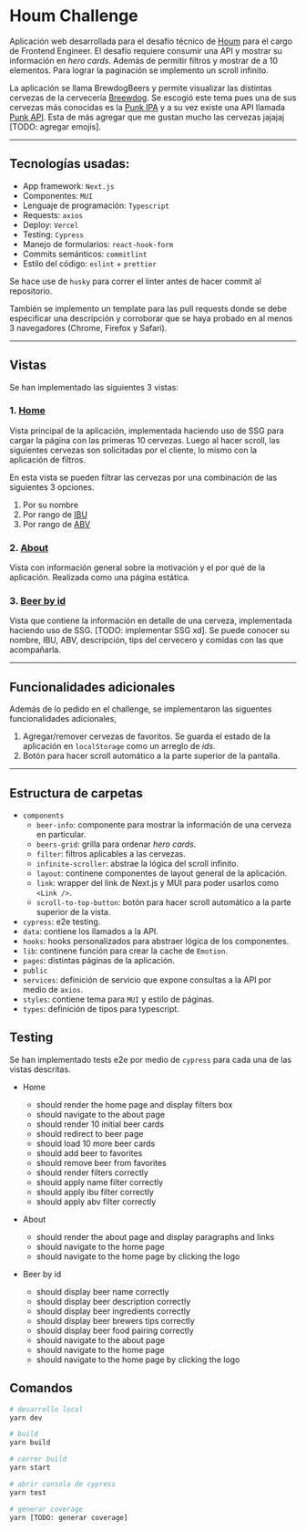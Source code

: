 # Houm Challenge

Aplicación web desarrollada para el desafío técnico de [Houm](https://houm.com/cl) para el cargo de Frontend Engineer. El desafío requiere consumir una API y mostrar su información en _hero cards_. Además de permitir filtros y mostrar de a 10 elementos. Para lograr la paginación se implemento un scroll infinito.

La aplicación se llama BrewdogBeers y permite visualizar las distintas cervezas de la cervecería [Breewdog](https://www.brewdog.com/uk/community/culture/our-history). Se escogió este tema pues una de sus cervezas más conocidas es la [Punk IPA](https://www.brewdog.com/uk/punk-ipa-4-can) y a su vez existe una API llamada [Punk API](https://punkapi.com/documentation/v2). Esta de más agregar que me gustan mucho las cervezas jajajaj [TODO: agregar emojis].

---

## Tecnologías usadas:

- App framework: `Next.js`
- Componentes: `MUI`
- Lenguaje de programación: `Typescript`
- Requests: `axios`
- Deploy: `Vercel`
- Testing: `Cypress`
- Manejo de formularios: `react-hook-form`
- Commits semánticos: `commitlint`
- Estilo del código: `eslint` + `prettier`

Se hace use de `husky` para correr el linter antes de hacer commit al repositorio.

También se implemento un template para las pull requests donde se debe especificar una descripción y corroborar que se haya probado en al menos 3 navegadores (Chrome, Firefox y Safari).

---

## Vistas

Se han implementado las siguientes 3 vistas:

### 1. [Home](https://houm-challenge-od1x0clkv-jorgebdelat.vercel.app/)

Vista principal de la aplicación, implementada haciendo uso de SSG para cargar la página con las primeras 10 cervezas. Luego al hacer scroll, las siguientes cervezas son solicitadas por el cliente, lo mismo con la aplicación de filtros.

En esta vista se pueden filtrar las cervezas por una combinación de las siguientes 3 opciones.

1. Por su nombre
2. Por rango de [IBU](https://beerandbrewing.com/dictionary/eej03p6ZUI/)
3. Por rango de [ABV](https://www.webstaurantstore.com/blog/3620/what-is-abv.html)

### 2. [About](https://houm-challenge-od1x0clkv-jorgebdelat.vercel.app/about)

Vista con información general sobre la motivación y el por qué de la aplicación. Realizada como una página estática.

### 3. [Beer by id](https://houm-challenge-od1x0clkv-jorgebdelat.vercel.app/beers/1)

Vista que contiene la información en detalle de una cerveza, implementada haciendo uso de SSG. [TODO: implementar SSG xd]. Se puede conocer su nombre, IBU, ABV, descripción, tips del cervecero y comidas con las que acompañarla.

---

## Funcionalidades adicionales

Además de lo pedido en el challenge, se implementaron las siguentes funcionalidades adicionales,

1. Agregar/remover cervezas de favoritos. Se guarda el estado de la aplicación en `localStorage` como un arreglo de _ids_.
2. Botón para hacer scroll automático a la parte superior de la pantalla.

---

## Estructura de carpetas

- `components`
  - `beer-info`: componente para mostrar la información de una cerveza en particular.
  - `beers-grid`: grilla para ordenar _hero cards_.
  - `filter`: filtros aplicables a las cervezas.
  - `infinite-scroller`: abstrae la lógica del scroll infinito.
  - `layout`: continene componentes de layout general de la aplicación.
  - `link`: wrapper del link de Next.js y MUI para poder usarlos como `<Link />`.
  - `scroll-to-top-button`: botón para hacer scroll automático a la parte superior de la vista.
- `cypress`: e2e testing.
- `data`: contiene los llamados a la API.
- `hooks`: hooks personalizados para abstraer lógica de los componentes.
- `lib`: continene función para crear la cache de `Emotion`.
- `pages`: distintas páginas de la aplicación.
- `public`
- `services`: definición de servicio que expone consultas a la API por medio de `axios`.
- `styles`: contiene tema para `MUI` y estilo de páginas.
- `types`: definición de tipos para typescript.

## Testing

Se han implementado tests e2e por medio de `cypress` para cada una de las vistas descritas.

- Home

  - should render the home page and display filters box
  - should navigate to the about page
  - should render 10 initial beer cards
  - should redirect to beer page
  - should load 10 more beer cards
  - should add beer to favorites
  - should remove beer from favorites
  - should render filters correctly
  - should apply name filter correctly
  - should apply ibu filter correctly
  - should apply abv filter correctly

- About

  - should render the about page and display paragraphs and links
  - should navigate to the home page
  - should navigate to the home page by clicking the logo

- Beer by id
  - should display beer name correctly
  - should display beer description correctly
  - should display beer ingredients correctly
  - should display beer brewers tips correctly
  - should display beer food pairing correctly
  - should navigate to the about page
  - should navigate to the home page
  - should navigate to the home page by clicking the logo

## Comandos

```bash
# desarrollo local
yarn dev

# build
yarn build

# correr build
yarn start

# abrir consola de cypress
yarn test

# generar coverage
yarn [TODO: generar coverage]
```
